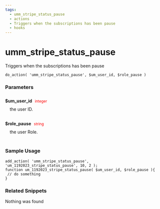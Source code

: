 ```yaml
---
tags: 
  - umm_stripe_status_pause
  - actions
  - Triggers when the subscriptions has been pause
  - hooks
---
```

# umm\_stripe\_status\_pause
Triggers when the subscriptions has been pause
<Badge text="Since 1.0.0" vertical="middle" />
``` php:no-line-numbers
do_action( 'umm_stripe_status_pause', $um_user_id, $role_pause )
```
<div class='hook-sep'></div>

### Parameters

<div style='padding: 10px 0px 10px;'>
<strong>$um_user_id</strong> <span style='color:red;font-size:12px;padding: 0px 5px 0px 5px' >integer</span>
<div style="margin-left:10px;padding: 10px 5px">the user ID.</div>
</div>
<div style='padding: 10px 0px 10px;'>
<strong>$role_pause</strong> <span style='color:red;font-size:12px;padding: 0px 5px 0px 5px' >string</span>
<div style="margin-left:10px;padding: 10px 5px">the user Role.</div>
</div>
<div class='hook-sep'></div>



### Sample Usage

``` php:no-line-numbers
add_action( 'umm_stripe_status_pause', 'um_1192023_stripe_status_pause', 10, 2 );
function um_1192023_stripe_status_pause( $um_user_id, $role_pause ){
 // do something
}
```
<div class='hook-sep'></div>



### Related Snippets

Nothing was found

